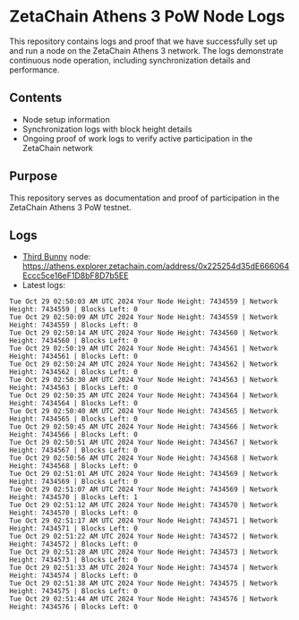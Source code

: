 # ZetaChain Athens 3 PoW Node Logs
This repository contains logs and proof that we have successfully set up and run a node on the ZetaChain Athens 3 network. The logs demonstrate continuous node operation, including synchronization details and performance.

## Contents
- Node setup information
- Synchronization logs with block height details
- Ongoing proof of work logs to verify active participation in the ZetaChain network

## Purpose
This repository serves as documentation and proof of participation in the ZetaChain Athens 3 PoW testnet.

## Logs

- [Third Bunny](https://thirdbunny.xyz/) node: https://athens.explorer.zetachain.com/address/0x225254d35dE666064Eccc5ce16eF1D8bF8D7b5EE
- Latest logs:
```
Tue Oct 29 02:50:03 AM UTC 2024 Your Node Height: 7434559 | Network Height: 7434559 | Blocks Left: 0
Tue Oct 29 02:50:09 AM UTC 2024 Your Node Height: 7434559 | Network Height: 7434559 | Blocks Left: 0
Tue Oct 29 02:50:14 AM UTC 2024 Your Node Height: 7434560 | Network Height: 7434560 | Blocks Left: 0
Tue Oct 29 02:50:19 AM UTC 2024 Your Node Height: 7434561 | Network Height: 7434561 | Blocks Left: 0
Tue Oct 29 02:50:24 AM UTC 2024 Your Node Height: 7434562 | Network Height: 7434562 | Blocks Left: 0
Tue Oct 29 02:50:30 AM UTC 2024 Your Node Height: 7434563 | Network Height: 7434563 | Blocks Left: 0
Tue Oct 29 02:50:35 AM UTC 2024 Your Node Height: 7434564 | Network Height: 7434564 | Blocks Left: 0
Tue Oct 29 02:50:40 AM UTC 2024 Your Node Height: 7434565 | Network Height: 7434565 | Blocks Left: 0
Tue Oct 29 02:50:45 AM UTC 2024 Your Node Height: 7434566 | Network Height: 7434566 | Blocks Left: 0
Tue Oct 29 02:50:51 AM UTC 2024 Your Node Height: 7434567 | Network Height: 7434567 | Blocks Left: 0
Tue Oct 29 02:50:56 AM UTC 2024 Your Node Height: 7434568 | Network Height: 7434568 | Blocks Left: 0
Tue Oct 29 02:51:01 AM UTC 2024 Your Node Height: 7434569 | Network Height: 7434569 | Blocks Left: 0
Tue Oct 29 02:51:07 AM UTC 2024 Your Node Height: 7434569 | Network Height: 7434570 | Blocks Left: 1
Tue Oct 29 02:51:12 AM UTC 2024 Your Node Height: 7434570 | Network Height: 7434570 | Blocks Left: 0
Tue Oct 29 02:51:17 AM UTC 2024 Your Node Height: 7434571 | Network Height: 7434571 | Blocks Left: 0
Tue Oct 29 02:51:22 AM UTC 2024 Your Node Height: 7434572 | Network Height: 7434572 | Blocks Left: 0
Tue Oct 29 02:51:28 AM UTC 2024 Your Node Height: 7434573 | Network Height: 7434573 | Blocks Left: 0
Tue Oct 29 02:51:33 AM UTC 2024 Your Node Height: 7434574 | Network Height: 7434574 | Blocks Left: 0
Tue Oct 29 02:51:38 AM UTC 2024 Your Node Height: 7434575 | Network Height: 7434575 | Blocks Left: 0
Tue Oct 29 02:51:44 AM UTC 2024 Your Node Height: 7434576 | Network Height: 7434576 | Blocks Left: 0
```
